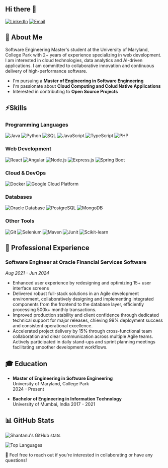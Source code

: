 ## Hi there 👋

[![LinkedIn](https://img.shields.io/badge/LinkedIn-0077B5?style=for-the-badge&logo=linkedin&logoColor=white)](https://www.linkedin.com/in/rohin-vaidya/)
[![Email](https://img.shields.io/badge/Email-D14836?style=for-the-badge&logo=gmail&logoColor=white)](mailto:rohin.vaidya@gmail.com)

## 📝 About Me
Software Engineering Master's student at the University of Maryland, College Park with 2+ years of experience specializing in web development. I am interested in cloud technologies, data analytics and AI-driven applications. I am committed to collaborative innovation and continuous delivery of high-performance software.

- I'm pursuing a **Master of Engineering in Software Engineering**
- I'm passionate about **Cloud Computing and Colud Native Applications**
- Interested in contributing to **Open Source Projects**

## ⚡Skills

### Programming Languages
![Java](https://img.shields.io/badge/Java-ED8B00?style=flat&logo=java&logoColor=white)
![Python](https://img.shields.io/badge/Python-3776AB?style=flat&logo=python&logoColor=white)
![SQL](https://img.shields.io/badge/SQL-4479A1?style=flat&logo=postgresql&logoColor=white)
![JavaScript](https://img.shields.io/badge/JavaScript-F7DF1E?style=flat&logo=javascript&logoColor=black)
![TypeScript](https://img.shields.io/badge/TypeScript-007ACC?style=flat&logo=typescript&logoColor=white)
![PHP](https://img.shields.io/badge/PHP-B0B3D6?style=flat&logo=php&logoColor=white)

### Web Development
![React](https://img.shields.io/badge/React-20232A?style=flat&logo=react&logoColor=61DAFB)
![Angular](https://img.shields.io/badge/Angular-DD0031?style=flat&logo=angular&logoColor=white)
![Node.js](https://img.shields.io/badge/Node.js-339933?style=flat&logo=node.js&logoColor=white)
![Express.js](https://img.shields.io/badge/Express.js-000000?style=flat&logo=express&logoColor=white)
![Spring Boot](https://img.shields.io/badge/Spring_Boot-6DB33F?style=flat&logo=spring-boot&logoColor=white)

### Cloud & DevOps
![Docker](https://img.shields.io/badge/Docker-2496ED?style=flat&logo=docker&logoColor=white)
![Google Cloud Platform](https://img.shields.io/badge/Google%20Cloud%20Platform-GCP-blue.svg?style=flat&logo=googlecloud&logoColor=white)

### Databases
![Oracle Database](https://img.shields.io/badge/Oracle%20Database-F05032?style=flat&logo=oracle&logoColor=white)
![PostgreSQL](https://img.shields.io/badge/PostgreSQL-316192?style=flat&logo=postgresql&logoColor=white)
![MongoDB](https://img.shields.io/badge/MongoDB-47A248?style=flat&logo=mongodb&logoColor=white)

### Other Tools
![Git](https://img.shields.io/badge/Git-F05032?style=flat&logo=git&logoColor=white)
![Selenium](https://img.shields.io/badge/Selenium-339933?style=flat&logo=selenium&logoColor=white)
![Maven](https://img.shields.io/badge/Maven-20232A?style=flat&logo=maven&logoColor=white)
![Junit](https://img.shields.io/badge/Junit-F89820?style=flat&logo=junit&logoColor=white)
![Scikit-learn](https://img.shields.io/badge/Scikit-learn-F89820?style=flat&logo=scikit-learn&logoColor=white)

## 💼 Professional Experience

### Software Engineer at Oracle Financial Services Software
*Aug 2021 - Jun 2024*

- Enhanced user experience by redesigning and optimizing 15+ user interface screens
- Delivered robust full-stack solutions in an Agile development environment, collaboratively designing and implementing integrated
components from the frontend to the database layer, efficiently processing 500k+ monthly transactions.
- Improved production stability and client confidence through dedicated technical support for major releases, chieving 99%
deployment success and consistent operational excellence.
- Accelerated project delivery by 15% through cross-functional team collaboration and clear communication across multiple Agile
teams. Actively participated in daily stand-ups and sprint planning meetings facilitating smoother development workflows.

## 🎓 Education

- **Master of Engineering in Software Engineering**  
University of Maryland, College Park  
2024 - Present

- **Bachelor of Engineering in Information Technology**  
University of Mumbai, India 
2017 - 2021

## 📊 GitHub Stats

![Shantanu's GitHub stats](https://github-readme-stats.vercel.app/api?username=rohinvaidya&show_icons=true&theme=radical)

![Top Languages](https://github-readme-stats.vercel.app/api/top-langs/?username=rohinvaidya&layout=compact&theme=radical)

💬 Feel free to reach out if you're interested in collaborating or have any questions!